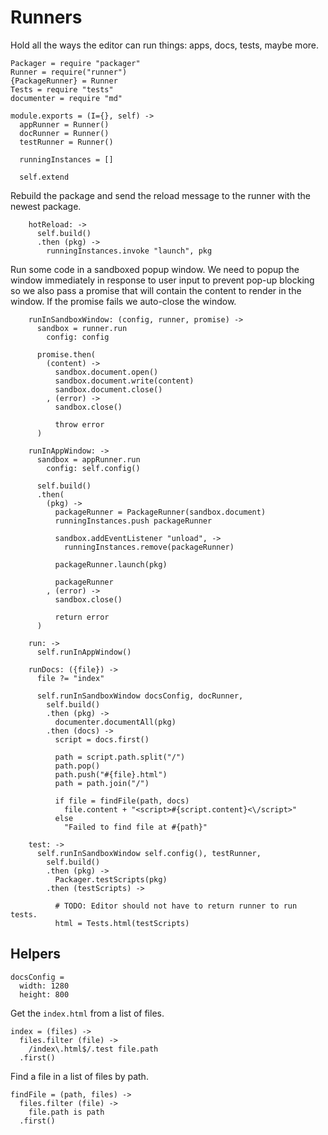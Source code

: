 Runners
=======

Hold all the ways the editor can run things: apps, docs, tests, maybe more.

    Packager = require "packager"
    Runner = require("runner")
    {PackageRunner} = Runner
    Tests = require "tests"
    documenter = require "md"

    module.exports = (I={}, self) ->
      appRunner = Runner()
      docRunner = Runner()
      testRunner = Runner()

      runningInstances = []

      self.extend

Rebuild the package and send the reload message to the runner with the newest package.

        hotReload: ->
          self.build()
          .then (pkg) ->
            runningInstances.invoke "launch", pkg

Run some code in a sandboxed popup window. We need to popup the window immediately
in response to user input to prevent pop-up blocking so we also pass a promise
that will contain the content to render in the window. If the promise fails we
auto-close the window.

        runInSandboxWindow: (config, runner, promise) ->
          sandbox = runner.run
            config: config

          promise.then(
            (content) ->
              sandbox.document.open()
              sandbox.document.write(content)
              sandbox.document.close()
            , (error) ->
              sandbox.close()

              throw error
          )

        runInAppWindow: ->
          sandbox = appRunner.run
            config: self.config()

          self.build()
          .then(
            (pkg) ->
              packageRunner = PackageRunner(sandbox.document)
              runningInstances.push packageRunner

              sandbox.addEventListener "unload", ->
                runningInstances.remove(packageRunner)

              packageRunner.launch(pkg)

              packageRunner
            , (error) ->
              sandbox.close()

              return error
          )

        run: ->
          self.runInAppWindow()

        runDocs: ({file}) ->
          file ?= "index"

          self.runInSandboxWindow docsConfig, docRunner,
            self.build()
            .then (pkg) ->
              documenter.documentAll(pkg)
            .then (docs) ->
              script = docs.first()

              path = script.path.split("/")
              path.pop()
              path.push("#{file}.html")
              path = path.join("/")

              if file = findFile(path, docs)
                file.content + "<script>#{script.content}<\/script>"
              else
                "Failed to find file at #{path}"

        test: ->
          self.runInSandboxWindow self.config(), testRunner,
            self.build()
            .then (pkg) ->
              Packager.testScripts(pkg)
            .then (testScripts) ->

              # TODO: Editor should not have to return runner to run tests.
              html = Tests.html(testScripts)

Helpers
-------

    docsConfig =
      width: 1280
      height: 800

Get the `index.html` from a list of files.

    index = (files) ->
      files.filter (file) ->
        /index\.html$/.test file.path
      .first()

Find a file in a list of files by path.

    findFile = (path, files) ->
      files.filter (file) ->
        file.path is path
      .first()
